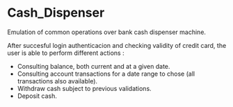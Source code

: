 # Cash_Dispenser
Emulation of common operations over bank cash dispenser machine.

After succesful login authenticacion and checking validity of credit card, the user is able to perform different actions :
* Consulting balance, both current and at a given date.
* Consulting account transactions for a date range to chose (all transactions also available).
* Withdraw cash subject to previous validations.
* Deposit cash.
